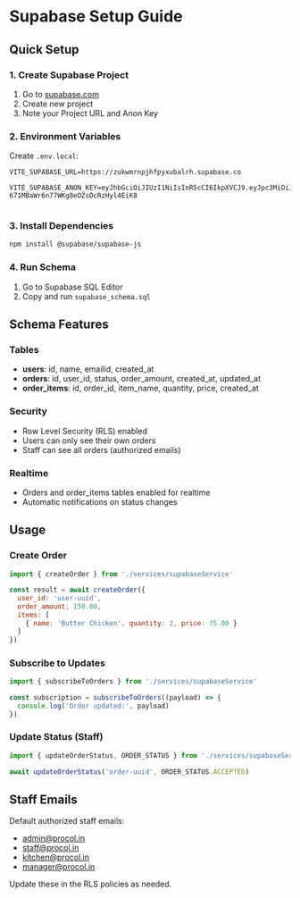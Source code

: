 # Supabase Setup Guide

## Quick Setup

### 1. Create Supabase Project
1. Go to [supabase.com](https://supabase.com)
2. Create new project
3. Note your Project URL and Anon Key

### 2. Environment Variables
Create `.env.local`:
```env
VITE_SUPABASE_URL=https://zukwmrnpjhfpyxubalrh.supabase.co 

VITE_SUPABASE_ANON_KEY=eyJhbGciOiJIUzI1NiIsInR5cCI6IkpXVCJ9.eyJpc3MiOiJzdXBhYmFzZSIsInJlZiI6Inp1a3dtcm5wamhmcHl4dWJhbHJoIiwicm9sZSI6ImFub24iLCJpYXQiOjE3NTUzMTU0MjgsImV4cCI6MjA3MDg5MTQyOH0.E7MnTkT6qt-671MBaWr6n77WKg8eOZsDcRzHyl4EiK8


```

### 3. Install Dependencies
```bash
npm install @supabase/supabase-js
```

### 4. Run Schema
1. Go to Supabase SQL Editor
2. Copy and run `supabase_schema.sql`

## Schema Features

### Tables
- **users**: id, name, emailid, created_at
- **orders**: id, user_id, status, order_amount, created_at, updated_at
- **order_items**: id, order_id, item_name, quantity, price, created_at

### Security
- Row Level Security (RLS) enabled
- Users can only see their own orders
- Staff can see all orders (authorized emails)

### Realtime
- Orders and order_items tables enabled for realtime
- Automatic notifications on status changes

## Usage

### Create Order
```javascript
import { createOrder } from './services/supabaseService'

const result = await createOrder({
  user_id: 'user-uuid',
  order_amount: 150.00,
  items: [
    { name: 'Butter Chicken', quantity: 2, price: 75.00 }
  ]
})
```

### Subscribe to Updates
```javascript
import { subscribeToOrders } from './services/supabaseService'

const subscription = subscribeToOrders((payload) => {
  console.log('Order updated:', payload)
})
```

### Update Status (Staff)
```javascript
import { updateOrderStatus, ORDER_STATUS } from './services/supabaseService'

await updateOrderStatus('order-uuid', ORDER_STATUS.ACCEPTED)
```

## Staff Emails
Default authorized staff emails:
- admin@procol.in
- staff@procol.in
- kitchen@procol.in
- manager@procol.in

Update these in the RLS policies as needed.
